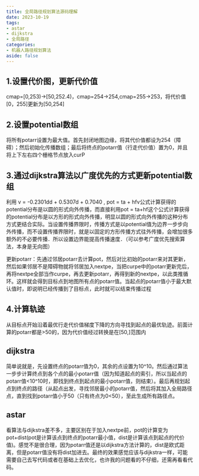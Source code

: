 ```yaml
---
title: 全局路径规划算法源码理解
date: 2023-10-19 
tags:
- astar
- dijkstra
- 全局路径
categories:
- 机器人路径规划算法
aside: false
---
```


## 1.设置代价图，更新代价值
cmap=[0,253)->[50,252.4)，cmap=254->254,cmap=255->253，将代价值[0，255]更新为[50,254]
## 2.设置potential数组
将所有potarr设置为最大值。首先封闭地图边缘，将其代价值都设为254（障碍）；然后初始化传播数组；最后将终点的potarr值（行走代价值）置为0，并且将上下左右四个栅格节点放入curP
## 3.通过dijkstra算法以广度优先的方式更新potential数组
利用 v = -0.2301dd + 0.5307d + 0.7040 , pot = ta + hfv公式计算获得的potential分布是以圆的形式向外传播，而直接利用pot = ta+hf这个公式计算获得的potential分布是以方形的形式向外传播，明显以圆的形式向外传播的这种分布方式更结合实际。当设置传播界限时，传播方式是以potential值为边界一步步向外传播，而不设置传播界限时，就是以固定的方形传播方式往外传播，会增加很多额外的不必要传播．所以设置边界能提高传播速度．（可以参考广度优先搜索算法，本身是无向图）

更新potarr：先通过邻居potarr去计算pot，然后对比初始的potarr来对其更新，然后如果邻居不是障碍物就将邻居加入nextpe，当把curpe中的potarr更新完后，再将nextpe全部当作curpe，再去更新potarr，再得到新的nextpe，以此类推循环。这样就会得到目标点到地图所有点的potarr值。当起点的potarr值小于最大默认值时，即说明已经传播到了目标点，此时就可以结束传播过程
## 4.计算轨迹
从目标点开始沿着最优行走代价值梯度下降的方向寻找到起点的最优轨迹。前面计算的potarr都是>50的，因为代价值经过转换是在[50,]范围内


## dijkstra
简单说就是，先设置终点的potarr值为0，其余的点设置为10^10。然后通过算法一步步计算终点到各个点的最小potarr值（因为知道起点的索引，所以当起点的potarr值<10^10时，即找到终点到起点的最小potarr值，则结束）。最后再规划起点到终点的路径（从起点出发，寻找邻居最小的potarr值，然后将其加入全局路径点，直到找到potarr值小于50（只有终点为0<50），至此生成所有路径点。

## astar
看算法与dijkstra差不多，主要区别在于加入nextpe前，pot的计算变为pot+dist(pot是计算该点到终点的potarr最小值，dist是计算该点到起点的代价值)。感觉不是很合理，因为potarr值还是以dijkstra方法计算的，dist是欧式距离，但是potarr值没有将dist加进去。最终的效果感觉应该与dijkstra一样，可能需要自己去写代码或者在基础上去优化，也许我的问题看的不仔细，还需再看看代码。